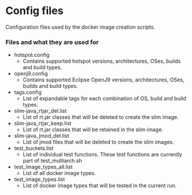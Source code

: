 # Config files
Configuration files used by the docker image creation scripts.

### Files and what they are used for

* hotspot.config
  - Contains supported hotspot versions, architectures, OSes, builds and build types.
* openj9.config
  - Contains supported Eclipse OpenJ9 versions, architectures, OSes, builds and build types.
* tags.config
  - List of expandable tags for each combination of OS, build and build types. 
* slim-java\_rtjar\_del.list
  - List of rt.jar classes that will be deleted to create the slim image.
* slim-java\_rtjar\_keep.list
  - List of rt.jar classes that will be retained in the slim image.
* slim-java\_jmod\_del.list
  - List of jmod files that will be deleted to create the slim images.
* test\_buckets.list
  - List of individual test functions. These test functions are currently part of test\_multiarch.sh
* test\_image\_types\_all.list
  - List of all docker image types.
* test\_image\_types.list
  - List of docker image types that will be tested in the current run.
